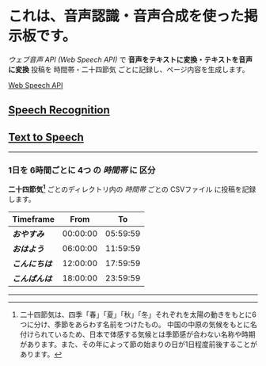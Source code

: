 # これは、音声認識・音声合成を使った掲示板です。

*ウェブ音声 API (Web Speech API)* で **音声をテキストに変換・テキストを音声に変換**
投稿を 時間帯・二十四節気 ごとに記録し、ページ内容を生成します。

[Web Speech API](js/)
## [Speech Recognition](js/recognition.html)
## [Text to Speech](js/synthesis.html)

---

### 1日を 6時間ごとに 4つ の *時間帯* に 区分
**二十四節気[^1]** ごとのディレクトリ内の *時間帯* ごとの CSVファイル に投稿を記録します。

| Timeframe  |   From   |    To    |
|:-----------|:--------:|:--------:|
| ***おやすみ***     | 00:00:00 | 05:59:59 |
| ***おはよう***   | 06:00:00 | 11:59:59 |
| ***こんにちは*** | 12:00:00 | 17:59:59 |
| ***こんばんは***   | 18:00:00 | 23:59:59 |

[^1]:二十四節気は、四季「春」「夏」「秋」「冬」それぞれを太陽の動きをもとに6つに分け、季節をあらわす名前をつけたもの。
中国の中原の気候をもとに名付けられているため、日本で体感する気候とは季節感が合わない名称や時期があります。また、その年によって節の始まりの日が1日程度前後することがあります。

***
